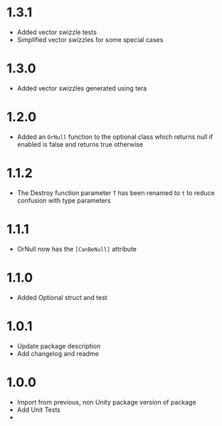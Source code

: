 # 1.3.1

- Added vector swizzle tests
- Simplified vector swizzles for some special cases

# 1.3.0

- Added vector swizzles generated using tera

# 1.2.0

- Added an `OrNull` function to the optional class which returns null if enabled is false and returns true otherwise

# 1.1.2

- The Destroy function parameter `T` has been renamed to `t` to reduce confusion with type parameters

# 1.1.1

- OrNull now has the `[CanBeNull]` attribute

# 1.1.0

- Added Optional struct and test

# 1.0.1

- Update package description
- Add changelog and readme



# 1.0.0

- Import from previous, non Unity package version of package
- Add Unit Tests
- 
